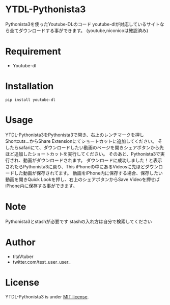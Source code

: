 # YTDL-Pythonista3
Pythonista3を使ったYoutube-DLのコード
youtube-dlが対応しているサイトなら全てダウンロードする事ができます。
(youtube,niconicoは確認済み)

# Requirement
* Youtube-dl

# Installation
```pip install youtube-dl```

# Usage
YTDL-Pythonista3をPythonista3で開き、右上のレンチマークを押しShortcuts...からShare Extensionにてショートカットに追加してください。
そしたらsafariにて、ダウンロードしたい動画のページを開きシェアボタンから先ほど追加したショートカットを実行してください。
そのあと、Pythonista3で実行され、動画がダウンロードされます。
ダウンロードに成功しました！と表示されたらPythonista3に戻り、This iPhoneの中にあるVideosに先ほどダウンロードした動画が保存されてます。
動画をiPhone内に保存する場合、保存したい動画を開きQuick Lookを押し、右上のシェアボタンからSave Videoを押せばiPhone内に保存する事ができます。

# Note
Pythonista3とstashが必要です
stashの入れ方は自分で検索してください

# Author
* titaVtuber
* twitter.com/test_user_user_

# License
YTDL-Pythonista3 is under [MIT license](https://en.wikipedia.org/wiki/MIT_License).
